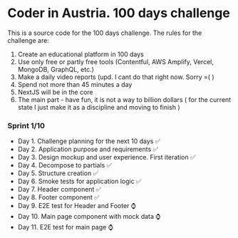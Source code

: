 # Coder in Austria. 100 days challenge

This is a source code for the 100 days challenge. The rules for the challenge are:

1. Create an educational platform in 100 days  
2. Use only free or partly free tools  (Contentful, AWS Amplify, Vercel, MongoDB, GraphQL, etc.)
3. Make a daily video reports (upd. I cant do that right now. Sorry =( )  
4. Spend not more than 45 minutes a day  
5. NextJS will be in the core 
6. The main part - have fun, it is not a way to billion dollars ( for the current state I just make it as a discipline and moving to finish )

### Sprint 1/10
- Day 1. Challenge planning for the next 10 days ✅
- Day 2. Application purpose and requirements ✅
- Day 3. Design mockup and user experience. First iteration ✅
- Day 4. Decompose to partials ✅
- Day 5. Structure creation ✅
- Day 6. Smoke tests for application logic ✅
- Day 7. Header component ✅
- Day 8. Footer component ✅
- Day 9. E2E test for Header and Footer ⌚
- Day 10. Main page component with mock data ⌚
- Day 11. E2E test for main page ⌚